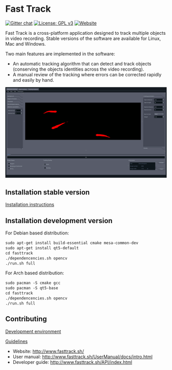 # Fast Track

[![Gitter chat](https://badges.gitter.im/gitterHQ/gitter.png)](https://gitter.im/fasttracksh) [![License: GPL v3](https://img.shields.io/badge/License-GPLv3-blue.svg)](https://www.gnu.org/licenses/gpl-3.0) [![Website](https://img.shields.io/website?down_color=red&down_message=offline&style=plastic&up_color=green&up_message=online&url=http%3A%2F%2Fwww.fasttrack.sh)](http://www.fasttrack.sh)

Fast Track is a cross-platform application designed to track multiple objects in video recording. Stable versions of the software are available for Linux, Mac and Windows.

Two main features are implemented in the software:
* An automatic tracking algorithm that can detect and track objects (conserving the objects identities across the video recording).
* A manual review of the tracking where errors can be corrected rapidly and easily by hand.

![alt text](docs/user/assets/interactive_detec.gif)

## Installation stable version

[Installation instructions](docs/user/installation.md)

## Installation development version

For Debian based distribution:
```
sudo apt-get install build-essential cmake mesa-common-dev
sudo apt-get install qt5-default 
cd fasttrack
./dependencencies.sh opencv
./run.sh full
```

For Arch based distribution:
```
sudo pacman -S cmake gcc
sudo pacman -S qt5-base
cd fasttrack
./dependencencies.sh opencv
./run.sh full
```

## Contributing

[Development environment](docs/dev/DeveloperGuide.md)

[Guidelines](contributing.md)


- Website: http://www.fasttrack.sh/
- User manual: http://www.fasttrack.sh/UserManual/docs/intro.html
- Developer guide: http://www.fasttrack.sh/API/index.html

